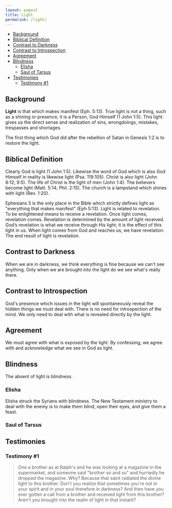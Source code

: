 ```yaml
---
layout: pagev2
title: Light
permalink: /light/
---
```

- [Background](#background)
- [Biblical Definition](#biblical-definition)
- [Contrast to Darkness](#contrast-to-darkness)
- [Contrast to Introspection](#contrast-to-introspection)
- [Agreement](#agreement)
- [Blindness](#blindness)
  - [Elisha](#elisha)
  - [Saul of Tarsus](#saul-of-tarsus)
- [Testimonies](#testimonies)
  - [Testimony #1](#testimony-1)

## Background

**Light** is that which makes manifest (Eph. 5:13). True light is not a thing, such as a shining or presence, it is a Person, God Himself (1 John 1:5). This light gives us the direct sense and realization of sins, wrongdoings, mistakes, trespasses and shortages. 


The first thing which God did after the rebellion of Satan in Genesis 1:2 is to restore the light. 

## Biblical Definition

Clearly God is light (1 John 1:5). Likewise the word of God which is also God Himself in reality is likewise light (Psa. 119:105). Christ is also light (John 8:12; 9:5). The life of Christ is the light of men (John 1:4). The believers become light (Matt. 5:14; Phil. 2:15). The church is a lampstand which shines with light (Rev. 1:20).

Ephesians 5 is the only place in the Bible which strictly defines light as "everything that makes manifest" (Eph 5:13). Light is related to revelation. To be enlightened means to receive a revelation. Once light comes, revelation comes. Revelation is determined by the amount of light received. God’s revelation is what we receive through His light; it is the effect of this light in us. When light comes from God and reaches us, we have revelation. The end result of light is revelation. 

## Contrast to Darkness

When we are in darkness, we think everything is fine because we can't see anything. Only when we are brought into the light do we see what's really there.

## Contrast to Introspection

God's presence which issues in the light will spontaneously reveal the hidden things we must deal with. There is no need for introspection of the mind. We only need to deal with what is revealed directly by the light.

## Agreement

We must agree with what is exposed by the light. By confessing, we agree with and acknowledge what we see in God as light.

## Blindness

The absent of light is blindness.

### Elisha

Elisha struck the Syrians with blindness. The New Testament ministry to deal with the enemy is to make them blind, open their eyes, and give them a feast.

### Saul of Tarsus

## Testimonies

### Testimony #1

>One a brother as at Ralph's and he was looking at a magazine in the supermarket, and someone said "brother so and so" and hurriedly he dropped the magazine. Why? Because that saint radiated the divine light to this brother. Don't you realize that sometimes you're not in your spirit and in your soul therefore in darkness? And then have you ever gotten a call from a brother and received light from this brother? Aren't you brought into the realm of light in that instant?